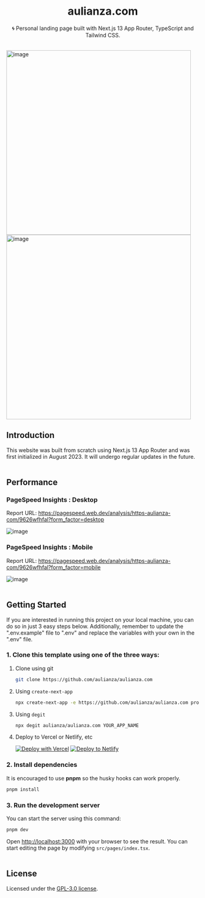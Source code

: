 <div align="center">
  <h1>aulianza.com</h1>
  <p>🌀 Personal landing page built with Next.js 13 App Router, TypeScript and Tailwind CSS.</p>
</div>
<br />

<img width="482" alt="image" src="https://github.com/aulianza/aulianza.com/assets/15605885/32e8bc07-4f85-4507-bd59-60eee78a3b48">
<img width="482" alt="image" src="https://github.com/aulianza/aulianza.com/assets/15605885/32e8bc07-4f85-4507-bd59-60eee78a3b48">

<br />

## Introduction

This website was built from scratch using Next.js 13 App Router and was first initialized in August 2023. It will undergo regular updates in the future.
<br /><br />

## Performance

### PageSpeed Insights : Desktop

Report URL: https://pagespeed.web.dev/analysis/https-aulianza-com/9626wfhfal?form_factor=desktop

![image](https://github.com/aulianza/aulianza.com/assets/15605885/1d67a286-eb47-41f7-9f62-d47875b4ff1b)

### PageSpeed Insights : Mobile

Report URL: https://pagespeed.web.dev/analysis/https-aulianza-com/9626wfhfal?form_factor=mobile

![image](https://github.com/aulianza/aulianza.com/assets/15605885/aebcd382-82c2-402e-a681-80358ef6fb6f)
<br /><br />

## Getting Started

If you are interested in running this project on your local machine, you can do so in just 3 easy steps below. Additionally, remember to update the ".env.example" file to ".env" and replace the variables with your own in the ".env" file.

### 1. Clone this template using one of the three ways:

1. Clone using git

   ```bash
   git clone https://github.com/aulianza/aulianza.com
   ```

2. Using `create-next-app`

   ```bash
   npx create-next-app -e https://github.com/aulianza/aulianza.com project-name
   ```

3. Using `degit`

   ```bash
   npx degit aulianza/aulianza.com YOUR_APP_NAME
   ```

4. Deploy to Vercel or Netlify, etc

   [![Deploy with Vercel](https://vercel.com/button)](https://vercel.com/new/git/external?repository-url=https://github.com/aulianza/aulianza.com)
   [![Deploy to Netlify](https://www.netlify.com/img/deploy/button.svg)](https://app.netlify.com/start/deploy?repository=https://github.com/aulianza/aulianza.com)

### 2. Install dependencies

It is encouraged to use **pnpm** so the husky hooks can work properly.

```bash
pnpm install
```

### 3. Run the development server

You can start the server using this command:

```bash
pnpm dev
```

Open [http://localhost:3000](http://localhost:3000) with your browser to see the result. You can start editing the page by modifying `src/pages/index.tsx`.
<br /><br />

## License

Licensed under the [GPL-3.0 license](https://github.com/aulianza/aulianza.com/blob/master/LICENSE).
